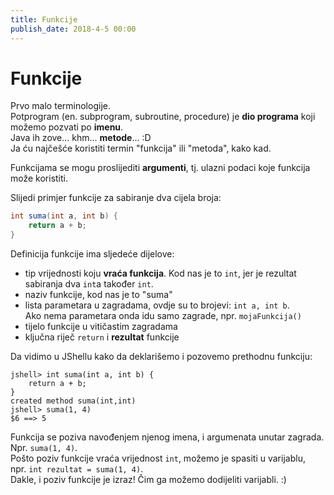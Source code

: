 ```yaml
---
title: Funkcije
publish_date: 2018-4-5 00:00
---
```


# Funkcije

Prvo malo terminologije.  
Potprogram (en. subprogram, subroutine, procedure) je **dio programa** koji možemo pozvati po **imenu**.  
Java ih zove... khm... **metode**... :D  
Ja ću najčešće koristiti termin "funkcija" ili "metoda", kako kad.

Funkcijama se mogu proslijediti **argumenti**, tj. ulazni podaci koje funkcija može koristiti.

Slijedi primjer funkcije za sabiranje dva cijela broja:
```java
int suma(int a, int b) {
    return a + b;
}
```

Definicija funkcije ima sljedeće dijelove:
- tip vrijednosti koju **vraća funkcija**. 
Kod nas je to `int`, jer je rezultat sabiranja dva `int`a također `int`.  
- naziv funkcije, kod nas je to "suma"
- lista parametara u zagradama, ovdje su to brojevi: `int a, int b`.  
Ako nema parametara onda idu samo zagrade, npr. `mojaFunkcija()`
- tijelo funkcije u vitičastim zagradama
- ključna riječ `return` i **rezultat** funkcije

Da vidimo u JShellu kako da deklarišemo i pozovemo prethodnu funkciju:
```shell
jshell> int suma(int a, int b) {
    return a + b;
}
created method suma(int,int)
jshell> suma(1, 4)
$6 ==> 5
```

Funkcija se poziva navođenjem njenog imena, i argumenata unutar zagrada.  
Npr. `suma(1, 4)`.  
Pošto poziv funkcije vraća vrijednost `int`, možemo je spasiti u varijablu,  
npr. `int rezultat = suma(1, 4)`.  
Dakle, i poziv funkcije je izraz! Čim ga možemo dodijeliti varijabli. :)








